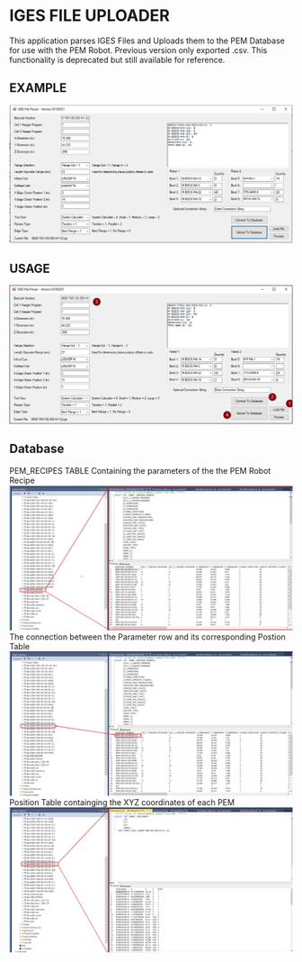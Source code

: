 # IGES FILE UPLOADER

This application parses IGES Files and Uploads them to the PEM Database for use with the PEM Robot. 
Previous version only exported .csv. This functionality is deprecated but still available for reference.

## EXAMPLE

![image info](./Images/Example.png)

## USAGE
![image info](./Images/Instructions.png)

## Database
PEM_RECIPES TABLE Containing the parameters of the the PEM Robot Recipe
![image info](./Images/Database1.png)
The connection between the Parameter row and its corresponding Postion Table
![image info](./Images/Database2.png)
Position Table containging the XYZ coordinates of each PEM 
![image info](./Images/Database3.png)

